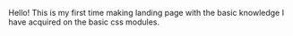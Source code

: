 Hello! This is my first time making landing page with the basic knowledge I have acquired on the basic css modules.